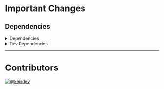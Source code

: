 # Important Changes

## Dependencies

<details>
<summary>Dependencies</summary>

- Changed **[figma-api](https://www.npmjs.com/package/figma-api)** from `^1.9.2` to `^1.10.1`
- Changed **[package-json-helper](https://www.npmjs.com/package/package-json-helper)** from `^4.0.3` to `^4.0.4`
- Changed **[tasktree-cli](https://www.npmjs.com/package/tasktree-cli)** from `^6.0.3` to `^6.0.4`
- Changed **[yargs](https://www.npmjs.com/package/yargs)** from `^17.3.1` to `^17.4.0`

</details>

<details>
<summary>Dev Dependencies</summary>

- Changed **[@tagproject/docs-shared-config](https://www.npmjs.com/package/@tagproject/docs-shared-config)** from `^1.0.2` to `^1.0.4`
- Changed **[@tagproject/ts-package-shared-config](https://www.npmjs.com/package/@tagproject/ts-package-shared-config)** from `^7.3.0` to `^7.3.3`
- Changed **[@tagproject/vscode-shared-config](https://www.npmjs.com/package/@tagproject/vscode-shared-config)** from `^1.2.3` to `^1.2.5`
- Changed **[@types/node](https://www.npmjs.com/package/@types/node)** from `^17.0.21` to `^17.0.23`
- Changed **[@types/svgo](https://www.npmjs.com/package/@types/svgo)** from `^2.6.2` to `^2.6.3`
- Changed **[@typescript-eslint/eslint-plugin](https://www.npmjs.com/package/@typescript-eslint/eslint-plugin)** from `^5.15.0` to `^5.18.0`
- Changed **[@typescript-eslint/parser](https://www.npmjs.com/package/@typescript-eslint/parser)** from `^5.15.0` to `^5.18.0`
- Changed **[changelog-guru](https://www.npmjs.com/package/changelog-guru)** from `^4.0.3` to `^4.0.4`
- Changed **[cspell](https://www.npmjs.com/package/cspell)** from `^5.19.2` to `^5.19.5`
- Changed **[eslint](https://www.npmjs.com/package/eslint)** from `^8.11.0` to `^8.12.0`
- Changed **[eslint-plugin-jest](https://www.npmjs.com/package/eslint-plugin-jest)** from `^26.1.1` to `^26.1.3`
- Changed **[ghinfo](https://www.npmjs.com/package/ghinfo)** from `^3.0.4` to `^3.0.5`
- Changed **[prettier](https://www.npmjs.com/package/prettier)** from `^2.6.0` to `^2.6.2`
- Changed **[ts-jest](https://www.npmjs.com/package/ts-jest)** from `^27.1.3` to `^27.1.4`
- Changed **[typescript](https://www.npmjs.com/package/typescript)** from `^4.6.2` to `^4.6.3`

</details>

---

# Contributors

[![@keindev](https://avatars.githubusercontent.com/u/4527292?v=4&s=40)](https://github.com/keindev)
